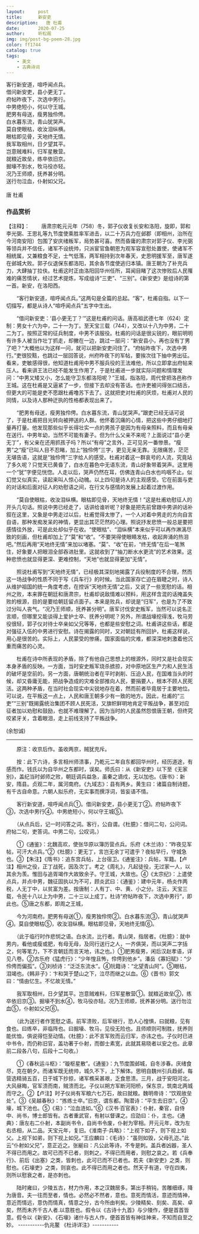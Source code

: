```yaml
---
layout:     post
title:      新安吏
description:   唐 杜甫
date:       2020-07-25
author:     听松阁
img: img/post-bg-poem-28.jpg
color: ff1744
catalog: true
tags:
    - 美文
    - 古典诗词
---
```


客行新安道，喧呼闻点兵。<br>
借问新安吏，县小更无丁。<br>
府帖昨夜下，次选中男行。<br>
中男绝短小，何以守王城。<br>
肥男有母送，瘦男独伶俜。<br>
白水暮东流，青山犹哭声。<br>
莫自使眼枯，收汝泪纵横。<br>
眼枯即见骨，天地终无情。<br>
我军取相州，日夕望其平。<br>
岂意贼难料，归军星散营。<br>
就粮近故垒，练卒依旧京。<br>
掘壕不到水，牧马役亦轻。<br>
况乃王师顺，抚养甚分明。<br>
送行勿泣血，仆射如父兄。<br>
<br>
唐 杜甫


### 作品赏析
【注释】：
　　唐肃宗乾元元年（758）冬，郭子仪收复长安和洛阳，旋即，郭和李光弼、王思礼等九节度使乘胜率军进击，以二十万兵力在邺郡（即相州，治所在今河南安阳）包围了安庆绪叛军，局势甚可喜。然而昏庸的肃宗对郭子仪、李光弼等领兵并不信任，诸军不设统帅，只派宦官鱼朝恩为观军容宣慰处置使，使诸军不相统属，又兼粮食不足，士气低落，两军相持到次年春天，史思明援军至，唐军遂在邺城大败。郭子仪退保东都洛阳，其余各节度使逃归本镇。唐王朝为了补充兵力，大肆抽丁拉伕。杜甫这时正由洛阳回华州任所，耳闻目睹了这次惨败后人民罹难的痛苦情状，经过艺术提炼，写成组诗“三吏”、“三别”。《新安吏》是组诗的第一首。新安，在洛阳西。
  
　　“客行新安道，喧呼闻点兵。”这两句是全篇的总起。“客”，杜甫自指。以下一切描写，都是从诗人“喧呼闻点兵”五字中生出。
  
　　“借问新安吏：‘县小更无丁？’”这是杜甫的问话。唐高祖武德七年（624）定制：男女十六为中，二十一为丁。至天宝三载（744），又改以十八为中男，二十二为丁。按照正常的征兵制度，中男不该服役。杜甫的问话是很尖锐的，眼前明明有许多人被当作壮丁抓走，却撇在一边，跳过一层问：“新安县小，再也没有丁男了吧？”大概他以为这样一问，就可以把新安吏问住了。“府帖昨夜下，次选中男行。”吏很狡黠，也跳过一层回答说，州府昨夜下的军帖，要挨次往下抽中男出征。看来，吏敏感得很，他知道杜甫用中男不服兵役的王法难他，所以立即拿出府帖来压人。看来讲王法已经不能发生作用了，于是杜甫进一步就实际问题和情理发问：“中男又矮又小，怎么能守卫东都洛阳呢？”王城，指洛阳，周代曾把洛邑称作王城。这在杜甫是又逼紧了一步，但接下去却没有答话。也许吏被问得张口结舌，但更大的可能是吏不愿跟杜甫噜苏下去了。这就把吏对杜甫的厌烦，杜甫对人民的同情，以及诗人那种迂执的性格都表现出来了。
  
　　“肥男有母送，瘦男独伶俜。白水暮东流，青山犹哭声。”跟吏已经无话可说了，于是杜甫把目光转向被押送的人群。他怀着沉痛的心情，把这些中男仔细地打量再打量。他发现那些似乎长得壮实一点的男孩子是因为有母亲照料，而且有母亲在送行。中男年幼，当然不可能有妻子。但为什么父亲不来呢？上面说过“县小更无丁”，有父亲在还用抓孩子吗？所以“有母”之言外，正可见另一番惨景。“瘦男”之“瘦”已叫人目不忍睹，加上“独伶俜”三字，更见无亲无靠。无限痛苦，茫茫无堪告语，这就是“独伶俜”三字给人的感受。杜甫对着这一群哀号的人流，究竟站了多久呢？只觉天已黄昏了，白水在暮色中无语东流，青山好象带着哭声。这里用一个“犹”字便见恍惚。人走以后，哭声仍然在耳，仿佛连青山白水也呜咽不止。似幻觉又似真实，读起来叫人惊心动魄。以上四句是诗人的主观感受。它在前面与吏的对话和后面对征人的劝慰语之间，在行文与感情的发展上起着过渡作用。
  
　　“莫自使眼枯，收汝泪纵横。眼枯即见骨，天地终无情！”这是杜甫劝慰征人的开头几句话。照说中男已经走了，话讲给谁听呢？好象是把先前曾跟中男讲的话补叙在这里，又象是中男走过以后，杜甫觉得太惨了，一个人对着中男走的方向自言自语，那种发痴发呆的神情，更显出其茫茫然的心理。照说抒发悲愤一般总是要把感情往外放，可是此处却似乎在收。“使眼枯”、“泪纵横”本来似乎可以再作淋漓尽致的刻画，但杜甫却加上了“莫”和“收”。“不要哭得使眼睛发枯，收起奔涌的热泪吧。”然后再用“天地终无情”来加以堵塞。“莫”、“收”在前，“终无情”在后一笔煞住，好象要人把眼泪全部吞进肚里。这就收到了“抽刀断水水更流”的艺术效果。这种悲愤也就显得更深、更难控制，“天地”也就显得更加“无情”。
  
　　照说杜甫写到“天地终无情”，已经极其深刻地揭露了兵役制度的不合理，然而这一场战争的性质不同于写《兵车行》的时候。当此国家存亡迫在眉睫之时，诗人从维护祖国的统一角度考虑，在控诉“天地终无情”之后，又说了一些宽慰的话。相州之败，本来罪在朝廷和唐肃宗，杜甫却说敌情难以预料，用这样含混的话掩盖失败的根源，目的是要给朝廷留点面子。本来是败兵，却说是“归军”，也是为了不致过分叫人丧气。“况乃王师顺，抚养甚分明”。唐军讨伐安史叛军，当然可以说名正言顺，但哪里又能谈得上爱护士卒、抚养分明呢？另外，所谓战壕挖得浅，牧马劳役很轻，郭子仪对待士卒亲如父兄等等，也都是些安慰之词。杜甫讲这些话，都是对强征入伍的中男进行安慰。诗在揭露的同时，又对朝廷有所回护，杜甫这样说，用心是很苦的。实际上，人民蒙受的惨痛，国家面临的灾难，都深深地刺激着他沉重而痛苦的心灵。
  
　　杜甫在诗中所表现的矛盾，除了有他自己思想上的根源外，同时又是社会现实本身矛盾的反映。一方面，当时安史叛军烧杀掳掠，对中原地区生产力和人民生活的破坏是空前的。另一方面，唐朝统治者在平时剥削、压迫人民，在国难当头的时候，却又昏庸无能，把战争造成的灾难全部推向人民，要捐要人，根本不顾人民死活。这两种矛盾，在当时社会现实中尖锐地存在着，然而前者毕竟居于主要地位。可以说，在平叛这一点上，人民和唐王朝多少有一致的地方。因此，杜甫的“三吏”“三别”既揭露统治集团不顾人民死活，又旗帜鲜明地肯定平叛战争，甚至对应征者加以劝慰和鼓励，也就不难理解了。因为当时的人民虽然怨恨唐王朝，但终究咬紧牙关，含着眼泪，走上前线支持了平叛战争。　　
  
(余恕诚)

---------------------------------------------
　　原注：收京后作。虽收两京，贼犹充斥。

　　按：此下六诗，多言相州师溃事，乃乾元二年自东都回华州时，经历道途，有感而作。钱氏以为自华州之东都时，误矣。师氏曰：从《新安吏》以下至《无家别》，盖纪当时邺师之败，朝廷调兵益急，虽秦之谪戍，无以加也。《唐书》：新安，隋县。贞观二年，属河南府。《九域志》：县有两乡。黄生曰：诸篇自制诗题，有千古自命意。六朝人拟乐府，无实事而撰浮词，皆妄语不情。

　　客行新安道，喧呼闻点兵①。借问新安吏，县小更无丁②。府帖昨夜下③，次选中男行④。中男绝短小，何以守王城⑤。

　　（从点兵后，记一时问答之词。客行，公自谓。《杜臆》：借问二句，公问词。府帖二句，吏答词。中男二句，公叹词。）

　　①《通鉴》：北魏高欢，使张华原以簿历营点兵。乐府《木兰诗》：“昨夜见军帖，可汗大点兵。”②《杜臆》：更无丁，言岂无余丁可遣乎？夜帖早行，守城急也。③【朱注】《隋书》：追东宫兵帖，上台宿卫。《通鉴注》：兵帖，军籍。【卢注】相州之役，正丁战死，因及次丁。考之《周礼》，凡起徒役，无过家一人，以其余为羡。惟田与追胥竭作大故致余子。守王城，大故也。④《太宗纪》：上遣使点兵，并点中男，魏征固执以为不可，顾炎武曰：《通鉴》：建中元年，杨炎作两税，人无丁中，以贫富为差。按唐制：人有丁、中、黄、小之分。注云，天宝三载，令民十八以上为中男，二十三以上成丁。杜诗“府帖昨夜下，次选中男行”，即此也。⑤唐之东都，即周之王城，

　　今为河南府。肥男有母送①，瘦男独伶愕②。白水暮东流③，青山犹哭声④。莫自使眼枯⑤，收汝泪纵横。眼枯即见骨，天地终无情⑥。

　　（此于临行时作悲悯之语。白水流，比行者。青山哭，指居者。《杜臆》：就中男内，看他或瘦或肥，有母无母，及同行送行之人，一齐俱哭，而以哭声二字括之，何等笔力，下不言朝廷而言天地，讳之也。）①肥男瘦男，闲后汉赵孝语，详见八卷。②古乐府《猛虎行》：“少年惶且怖，伶俜到他乡”。潘岳《寡妇赋》：“少伶俜而偏孤”。③刘桢诗：“泛泛东流水”。④阮籍诗：“北望青山阿”。⑤眼枯，泪竭也。《韩非子》：卞和哭于楚山之下，泣尽而继之以血。⑥《晋书》郭文曰：“情由忆生。不忆故无情。”

　　我军取相州，日夕望其平。岂意贼难料，归军星散营①。就粮近故垒②，练卒依旧京③。掘壕不到水④，牧马役亦轻。况乃王师顺，抚养甚分明。送行勿泣血⑤，仆射如父兄⑥。

　　（此为送行者作宽慰之语。前军溃败，后军继行，恐人心惶惧，曰就粮，见有食也。曰练卒，非临阵也。曰掘壕、牧马，见役无险也。且师顺则可制胜，抚养则能优恤，俱说得恺至动情。《杜臆》：此不言军败而云归军，亦讳之也。子仪时已进中书令，而仍称旧官，盖功著于仆射，而御士素宽，此就其易晓者以安之也。此章前二段各八句，后段十二句收。）

　　①《春秋运斗枢》：“璇枢星散”。《通鉴》：九节度围邺城，自冬涉春。庆绪食尽，克在朝夕。而诸军既无统帅，城久不下，上下解体。思明自魏州引兵趋邺，每营选精骑五百，日于城下抄掠，诸军樵采甚艰，乏食思溃。三月，战于安阳河北，大风昼晦，官军溃而南，贼溃而北。子仪以朔方军断河阳桥，保东京，筑南北两城而守之。②【卢注】时子仪尚有军粮六七万石，故曰就粮。魏明帝诗：“饮观故垒处”。③《吴越春秋》：“拣练士卒。”旧京，谓东都。陶潜诗：“平生去旧京”。④壕，城下池也。⑤《易》：“泣血涟如。”⑥《汉书·百官表》：仆射，秦官，自侍中、尚书，博士郎皆有。古者重武官，有射以督课之。应劭曰：仆，主也。《通典》：唐左右二仆射，本副尚书令，自尚书令废，仆射为宰相。开元元年，改为左右丞相，从二品。天宝元年，复旧。《淮南子·兵略》：“上视下如子，则下视上如父。上视下如弟，则下视上如兄。”王应麟曰：《毛诗》：“虽则如毁，父母孔迩。”此云“仆射如父兄”，意正近之。张綖曰：凡公此等诗，不专是刺。盖兵者凶器，圣人不得已而用之。故可已而不已者，则刺之。不得已而用者，则慰之哀之。若《兵奉行》、前后《出塞》之类，皆刺也，此可已而不已者也。若夫《新安吏》之类，则慰也。《石壕吏》之类，则哀也。此不得已而用之者也。然天子有道，守在四夷，则所以慰衰之者，是亦刺也。

　　陆时雍曰，少陵五古，材力作用，本之汉魏居多。第出手稍钝，苦雕细琢，降为唐音。夫一往而至者，情也。必然必不然者，意也。意死而情活，意迹而情神，意近而情远，意伪而情真，情意之分，古今所由判矣。少陵精矣、刻矣、高矣、卓矣，然而未齐千古人者.以意胜也。假令以《古诗十九首》与少陵作，便是首首皆意。假令以《新安》、《石壕》诸什与古人作，便首首皆有神往神来，不知而自至之妙。
-----------仇兆鳌 《杜诗详注》-----------
